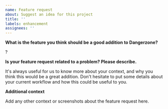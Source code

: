 ```yaml
---
name: Feature request
about: Suggest an idea for this project
title: ''
labels: enhancement
assignees: ''
---
```


**What is the feature you think should be a good addition to Dangerzone?**

?

**Is your feature request related to a problem? Please describe.**

It's always useful for us to know more about your context, and why you think
this would be a great addition. Don't hesitate to put some details about your
current workflow and how this could be useful to you.

**Additional context**

Add any other context or screenshots about the feature request here.
